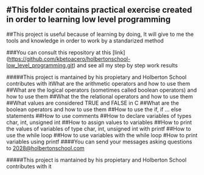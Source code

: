 ## #This folder contains practical exercise created in order to learning low level programming

##This project is useful because of learning by doing, It will give to me the tools and knowledge in order to work by a standarized method

###You can consult this repository at this [link] (https://github.com/kbetoacero/holbertonschool-low_level_programming.git) and see all my step by step work results

#####This project is mantained by his propietary and Holberton School contributes with itWhat are the arithmetic operators and how to use them
##What are the logical operators (sometimes called boolean operators) and how to use them
##What the the relational operators and how to use them
##What values are considered TRUE and FALSE in C
##What are the boolean operators and how to use them
##How to use the if, if ... else statements
##How to use comments
##How to declare variables of types char, int, unsigned int
##How to assign values to variables
##How to print the values of variables of type char, int, unsigned int with printf
##How to use the while loop
##How to use variables with the while loop
#How to print variables using printf
####You can send your messages asking questions to 2028@holbertonschool.com

#####This project is mantained by his propietary and Holberton School contributes with it
